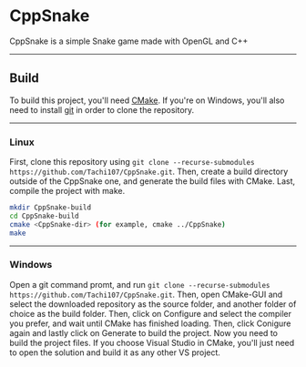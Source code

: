 # CppSnake

CppSnake is a simple Snake game made with OpenGL and C++

---

## Build

To build this project, you'll need [CMake](https://cmake.org).
If you're on Windows, you'll also need to install [git](https://git-scm.com) in order to clone the repository.

---

### Linux

First, clone this repository using `git clone --recurse-submodules https://github.com/Tachi107/CppSnake.git`.
Then, create a build directory outside of the CppSnake one, and generate the build files with CMake.
Last, compile the project with make.

```bash
mkdir CppSnake-build
cd CppSnake-build
cmake <CppSnake-dir> (for example, cmake ../CppSnake)
make
```

---

### Windows

Open a git command promt, and run `git clone --recurse-submodules https://github.com/Tachi107/CppSnake.git`.
Then, open CMake-GUI and select the downloaded repository as the source folder, and another folder of choice as the build folder.
Then, click on Configure and select the compiler you prefer, and wait until CMake has finished loading. Then, click Conigure again and lastly click on Generate to build the project.
Now you need to build the project files. If you choose Visual Studio in CMake, you'll just need to open the solution and build it as any other VS project.
